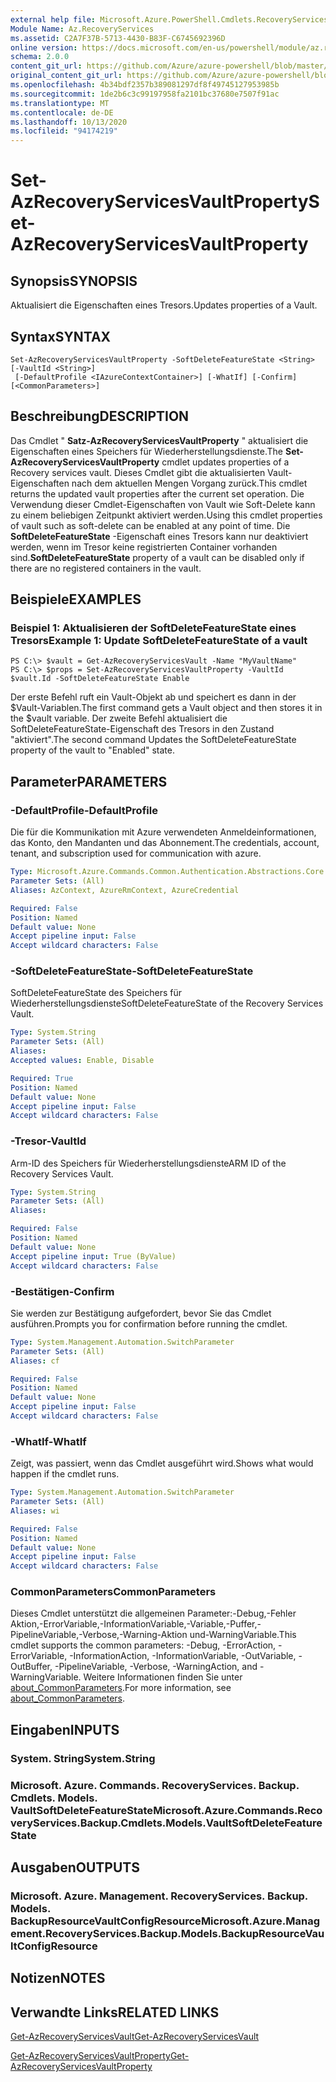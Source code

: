 ```yaml
---
external help file: Microsoft.Azure.PowerShell.Cmdlets.RecoveryServices.Backup.dll-Help.xml
Module Name: Az.RecoveryServices
ms.assetid: C2A7F37B-5713-4430-B83F-C6745692396D
online version: https://docs.microsoft.com/en-us/powershell/module/az.recoveryservices/set-azrecoveryservicesvaultproperty
schema: 2.0.0
content_git_url: https://github.com/Azure/azure-powershell/blob/master/src/RecoveryServices/RecoveryServices/help/Set-AzRecoveryServicesVaultProperty.md
original_content_git_url: https://github.com/Azure/azure-powershell/blob/master/src/RecoveryServices/RecoveryServices/help/Set-AzRecoveryServicesVaultProperty.md
ms.openlocfilehash: 4b34bdf2357b389081297df8f49745127953985b
ms.sourcegitcommit: 1de2b6c3c99197958fa2101bc37680e7507f91ac
ms.translationtype: MT
ms.contentlocale: de-DE
ms.lasthandoff: 10/13/2020
ms.locfileid: "94174219"
---
```

# <span data-ttu-id="ffab6-101">Set-AzRecoveryServicesVaultProperty</span><span class="sxs-lookup"><span data-stu-id="ffab6-101">Set-AzRecoveryServicesVaultProperty</span></span>

## <span data-ttu-id="ffab6-102">Synopsis</span><span class="sxs-lookup"><span data-stu-id="ffab6-102">SYNOPSIS</span></span>
<span data-ttu-id="ffab6-103">Aktualisiert die Eigenschaften eines Tresors.</span><span class="sxs-lookup"><span data-stu-id="ffab6-103">Updates properties of a Vault.</span></span>

## <span data-ttu-id="ffab6-104">Syntax</span><span class="sxs-lookup"><span data-stu-id="ffab6-104">SYNTAX</span></span>

```
Set-AzRecoveryServicesVaultProperty -SoftDeleteFeatureState <String> [-VaultId <String>]
 [-DefaultProfile <IAzureContextContainer>] [-WhatIf] [-Confirm] [<CommonParameters>]
```

## <span data-ttu-id="ffab6-105">Beschreibung</span><span class="sxs-lookup"><span data-stu-id="ffab6-105">DESCRIPTION</span></span>
<span data-ttu-id="ffab6-106">Das Cmdlet " **Satz-AzRecoveryServicesVaultProperty** " aktualisiert die Eigenschaften eines Speichers für Wiederherstellungsdienste.</span><span class="sxs-lookup"><span data-stu-id="ffab6-106">The **Set-AzRecoveryServicesVaultProperty** cmdlet updates properties of a Recovery services vault.</span></span>
<span data-ttu-id="ffab6-107">Dieses Cmdlet gibt die aktualisierten Vault-Eigenschaften nach dem aktuellen Mengen Vorgang zurück.</span><span class="sxs-lookup"><span data-stu-id="ffab6-107">This cmdlet returns the updated vault properties after the current set operation.</span></span>
<span data-ttu-id="ffab6-108">Die Verwendung dieser Cmdlet-Eigenschaften von Vault wie Soft-Delete kann zu einem beliebigen Zeitpunkt aktiviert werden.</span><span class="sxs-lookup"><span data-stu-id="ffab6-108">Using this cmdlet properties of vault such as soft-delete can be enabled at any point of time.</span></span>
<span data-ttu-id="ffab6-109">Die **SoftDeleteFeatureState** -Eigenschaft eines Tresors kann nur deaktiviert werden, wenn im Tresor keine registrierten Container vorhanden sind.</span><span class="sxs-lookup"><span data-stu-id="ffab6-109">**SoftDeleteFeatureState** property of a vault can be disabled only if there are no registered containers in the vault.</span></span>

## <span data-ttu-id="ffab6-110">Beispiele</span><span class="sxs-lookup"><span data-stu-id="ffab6-110">EXAMPLES</span></span>

### <span data-ttu-id="ffab6-111">Beispiel 1: Aktualisieren der SoftDeleteFeatureState eines Tresors</span><span class="sxs-lookup"><span data-stu-id="ffab6-111">Example 1: Update SoftDeleteFeatureState of a vault</span></span>
```
PS C:\> $vault = Get-AzRecoveryServicesVault -Name "MyVaultName"
PS C:\> $props = Set-AzRecoveryServicesVaultProperty -VaultId $vault.Id -SoftDeleteFeatureState Enable
```

<span data-ttu-id="ffab6-112">Der erste Befehl ruft ein Vault-Objekt ab und speichert es dann in der $Vault-Variablen.</span><span class="sxs-lookup"><span data-stu-id="ffab6-112">The first command gets a Vault object and then stores it in the $vault variable.</span></span>
<span data-ttu-id="ffab6-113">Der zweite Befehl aktualisiert die SoftDeleteFeatureState-Eigenschaft des Tresors in den Zustand "aktiviert".</span><span class="sxs-lookup"><span data-stu-id="ffab6-113">The second command Updates the SoftDeleteFeatureState property of the vault to "Enabled" state.</span></span>

## <span data-ttu-id="ffab6-114">Parameter</span><span class="sxs-lookup"><span data-stu-id="ffab6-114">PARAMETERS</span></span>

### <span data-ttu-id="ffab6-115">-DefaultProfile</span><span class="sxs-lookup"><span data-stu-id="ffab6-115">-DefaultProfile</span></span>
<span data-ttu-id="ffab6-116">Die für die Kommunikation mit Azure verwendeten Anmeldeinformationen, das Konto, den Mandanten und das Abonnement.</span><span class="sxs-lookup"><span data-stu-id="ffab6-116">The credentials, account, tenant, and subscription used for communication with azure.</span></span>

```yaml
Type: Microsoft.Azure.Commands.Common.Authentication.Abstractions.Core.IAzureContextContainer
Parameter Sets: (All)
Aliases: AzContext, AzureRmContext, AzureCredential

Required: False
Position: Named
Default value: None
Accept pipeline input: False
Accept wildcard characters: False
```

### <span data-ttu-id="ffab6-117">-SoftDeleteFeatureState</span><span class="sxs-lookup"><span data-stu-id="ffab6-117">-SoftDeleteFeatureState</span></span>
<span data-ttu-id="ffab6-118">SoftDeleteFeatureState des Speichers für Wiederherstellungsdienste</span><span class="sxs-lookup"><span data-stu-id="ffab6-118">SoftDeleteFeatureState of the Recovery Services Vault.</span></span>

```yaml
Type: System.String
Parameter Sets: (All)
Aliases:
Accepted values: Enable, Disable

Required: True
Position: Named
Default value: None
Accept pipeline input: False
Accept wildcard characters: False
```

### <span data-ttu-id="ffab6-119">-Tresor</span><span class="sxs-lookup"><span data-stu-id="ffab6-119">-VaultId</span></span>
<span data-ttu-id="ffab6-120">Arm-ID des Speichers für Wiederherstellungsdienste</span><span class="sxs-lookup"><span data-stu-id="ffab6-120">ARM ID of the Recovery Services Vault.</span></span>

```yaml
Type: System.String
Parameter Sets: (All)
Aliases:

Required: False
Position: Named
Default value: None
Accept pipeline input: True (ByValue)
Accept wildcard characters: False
```

### <span data-ttu-id="ffab6-121">-Bestätigen</span><span class="sxs-lookup"><span data-stu-id="ffab6-121">-Confirm</span></span>
<span data-ttu-id="ffab6-122">Sie werden zur Bestätigung aufgefordert, bevor Sie das Cmdlet ausführen.</span><span class="sxs-lookup"><span data-stu-id="ffab6-122">Prompts you for confirmation before running the cmdlet.</span></span>

```yaml
Type: System.Management.Automation.SwitchParameter
Parameter Sets: (All)
Aliases: cf

Required: False
Position: Named
Default value: None
Accept pipeline input: False
Accept wildcard characters: False
```

### <span data-ttu-id="ffab6-123">-WhatIf</span><span class="sxs-lookup"><span data-stu-id="ffab6-123">-WhatIf</span></span>
<span data-ttu-id="ffab6-124">Zeigt, was passiert, wenn das Cmdlet ausgeführt wird.</span><span class="sxs-lookup"><span data-stu-id="ffab6-124">Shows what would happen if the cmdlet runs.</span></span>

```yaml
Type: System.Management.Automation.SwitchParameter
Parameter Sets: (All)
Aliases: wi

Required: False
Position: Named
Default value: None
Accept pipeline input: False
Accept wildcard characters: False
```

### <span data-ttu-id="ffab6-125">CommonParameters</span><span class="sxs-lookup"><span data-stu-id="ffab6-125">CommonParameters</span></span>
<span data-ttu-id="ffab6-126">Dieses Cmdlet unterstützt die allgemeinen Parameter:-Debug,-Fehler Aktion,-ErrorVariable,-InformationVariable,-Variable,-Puffer,-PipelineVariable,-Verbose,-Warning-Aktion und-WarningVariable.</span><span class="sxs-lookup"><span data-stu-id="ffab6-126">This cmdlet supports the common parameters: -Debug, -ErrorAction, -ErrorVariable, -InformationAction, -InformationVariable, -OutVariable, -OutBuffer, -PipelineVariable, -Verbose, -WarningAction, and -WarningVariable.</span></span> <span data-ttu-id="ffab6-127">Weitere Informationen finden Sie unter [about_CommonParameters](http://go.microsoft.com/fwlink/?LinkID=113216).</span><span class="sxs-lookup"><span data-stu-id="ffab6-127">For more information, see [about_CommonParameters](http://go.microsoft.com/fwlink/?LinkID=113216).</span></span>

## <span data-ttu-id="ffab6-128">Eingaben</span><span class="sxs-lookup"><span data-stu-id="ffab6-128">INPUTS</span></span>

### <span data-ttu-id="ffab6-129">System. String</span><span class="sxs-lookup"><span data-stu-id="ffab6-129">System.String</span></span>

### <span data-ttu-id="ffab6-130">Microsoft. Azure. Commands. RecoveryServices. Backup. Cmdlets. Models. VaultSoftDeleteFeatureState</span><span class="sxs-lookup"><span data-stu-id="ffab6-130">Microsoft.Azure.Commands.RecoveryServices.Backup.Cmdlets.Models.VaultSoftDeleteFeatureState</span></span>

## <span data-ttu-id="ffab6-131">Ausgaben</span><span class="sxs-lookup"><span data-stu-id="ffab6-131">OUTPUTS</span></span>

### <span data-ttu-id="ffab6-132">Microsoft. Azure. Management. RecoveryServices. Backup. Models. BackupResourceVaultConfigResource</span><span class="sxs-lookup"><span data-stu-id="ffab6-132">Microsoft.Azure.Management.RecoveryServices.Backup.Models.BackupResourceVaultConfigResource</span></span>

## <span data-ttu-id="ffab6-133">Notizen</span><span class="sxs-lookup"><span data-stu-id="ffab6-133">NOTES</span></span>

## <span data-ttu-id="ffab6-134">Verwandte Links</span><span class="sxs-lookup"><span data-stu-id="ffab6-134">RELATED LINKS</span></span>

[<span data-ttu-id="ffab6-135">Get-AzRecoveryServicesVault</span><span class="sxs-lookup"><span data-stu-id="ffab6-135">Get-AzRecoveryServicesVault</span></span>](./Get-AzRecoveryServicesVault.md)

[<span data-ttu-id="ffab6-136">Get-AzRecoveryServicesVaultProperty</span><span class="sxs-lookup"><span data-stu-id="ffab6-136">Get-AzRecoveryServicesVaultProperty</span></span>](./Get-AzRecoveryServicesVaultProperty.md)


